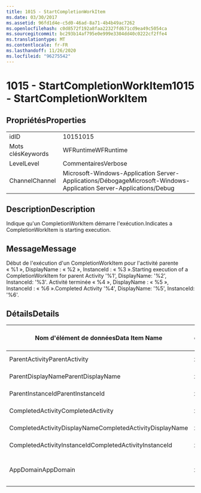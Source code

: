 ```yaml
---
title: 1015 - StartCompletionWorkItem
ms.date: 03/30/2017
ms.assetid: 96fd1d4e-c5d0-46ad-8a71-4b4b49ac7262
ms.openlocfilehash: c0d8572f192a8faa22327fd671cd9ea49c5054ca
ms.sourcegitcommit: bc293b14af795e0e999e3304dd40c0222cf2ffe4
ms.translationtype: MT
ms.contentlocale: fr-FR
ms.lasthandoff: 11/26/2020
ms.locfileid: "96275542"
---
```

# <a name="1015---startcompletionworkitem"></a><span data-ttu-id="87881-102">1015 - StartCompletionWorkItem</span><span class="sxs-lookup"><span data-stu-id="87881-102">1015 - StartCompletionWorkItem</span></span>

## <a name="properties"></a><span data-ttu-id="87881-103">Propriétés</span><span class="sxs-lookup"><span data-stu-id="87881-103">Properties</span></span>  
  
|||  
|-|-|  
|<span data-ttu-id="87881-104">id</span><span class="sxs-lookup"><span data-stu-id="87881-104">ID</span></span>|<span data-ttu-id="87881-105">1015</span><span class="sxs-lookup"><span data-stu-id="87881-105">1015</span></span>|  
|<span data-ttu-id="87881-106">Mots clés</span><span class="sxs-lookup"><span data-stu-id="87881-106">Keywords</span></span>|<span data-ttu-id="87881-107">WFRuntime</span><span class="sxs-lookup"><span data-stu-id="87881-107">WFRuntime</span></span>|  
|<span data-ttu-id="87881-108">Level</span><span class="sxs-lookup"><span data-stu-id="87881-108">Level</span></span>|<span data-ttu-id="87881-109">Commentaires</span><span class="sxs-lookup"><span data-stu-id="87881-109">Verbose</span></span>|  
|<span data-ttu-id="87881-110">Channel</span><span class="sxs-lookup"><span data-stu-id="87881-110">Channel</span></span>|<span data-ttu-id="87881-111">Microsoft-Windows-Application Server-Applications/Débogage</span><span class="sxs-lookup"><span data-stu-id="87881-111">Microsoft-Windows-Application Server-Applications/Debug</span></span>|  
  
## <a name="description"></a><span data-ttu-id="87881-112">Description</span><span class="sxs-lookup"><span data-stu-id="87881-112">Description</span></span>  

 <span data-ttu-id="87881-113">Indique qu'un CompletionWorkItem démarre l'exécution.</span><span class="sxs-lookup"><span data-stu-id="87881-113">Indicates a CompletionWorkItem is starting execution.</span></span>  
  
## <a name="message"></a><span data-ttu-id="87881-114">Message</span><span class="sxs-lookup"><span data-stu-id="87881-114">Message</span></span>  

 <span data-ttu-id="87881-115">Début de l'exécution d'un CompletionWorkItem pour l'activité parente « %1 », DisplayName : « %2 », InstanceId : « %3 ».</span><span class="sxs-lookup"><span data-stu-id="87881-115">Starting execution of a CompletionWorkItem for parent Activity '%1', DisplayName: '%2', InstanceId: '%3'.</span></span> <span data-ttu-id="87881-116">Activité terminée « %4 », DisplayName : « %5 », InstanceId : « %6 ».</span><span class="sxs-lookup"><span data-stu-id="87881-116">Completed Activity '%4', DisplayName: '%5', InstanceId: '%6'.</span></span>  
  
## <a name="details"></a><span data-ttu-id="87881-117">Détails</span><span class="sxs-lookup"><span data-stu-id="87881-117">Details</span></span>  
  
|<span data-ttu-id="87881-118">Nom d'élément de données</span><span class="sxs-lookup"><span data-stu-id="87881-118">Data Item Name</span></span>|<span data-ttu-id="87881-119">Type d'élément de données</span><span class="sxs-lookup"><span data-stu-id="87881-119">Data Item Type</span></span>|<span data-ttu-id="87881-120">Description</span><span class="sxs-lookup"><span data-stu-id="87881-120">Description</span></span>|  
|--------------------|--------------------|-----------------|  
|<span data-ttu-id="87881-121">ParentActivity</span><span class="sxs-lookup"><span data-stu-id="87881-121">ParentActivity</span></span>|<span data-ttu-id="87881-122">xs:string</span><span class="sxs-lookup"><span data-stu-id="87881-122">xs:string</span></span>|<span data-ttu-id="87881-123">Nom de type de l'activité parente.</span><span class="sxs-lookup"><span data-stu-id="87881-123">The type name of the parent activity.</span></span>|  
|<span data-ttu-id="87881-124">ParentDisplayName</span><span class="sxs-lookup"><span data-stu-id="87881-124">ParentDisplayName</span></span>|<span data-ttu-id="87881-125">xs:string</span><span class="sxs-lookup"><span data-stu-id="87881-125">xs:string</span></span>|<span data-ttu-id="87881-126">Nom complet de l'activité parente.</span><span class="sxs-lookup"><span data-stu-id="87881-126">The display name of the parent activity.</span></span>|  
|<span data-ttu-id="87881-127">ParentInstanceId</span><span class="sxs-lookup"><span data-stu-id="87881-127">ParentInstanceId</span></span>|<span data-ttu-id="87881-128">xs:string</span><span class="sxs-lookup"><span data-stu-id="87881-128">xs:string</span></span>|<span data-ttu-id="87881-129">ID d'instance de l'activité parente.</span><span class="sxs-lookup"><span data-stu-id="87881-129">The instance id of the parent activity.</span></span>|  
|<span data-ttu-id="87881-130">CompletedActivity</span><span class="sxs-lookup"><span data-stu-id="87881-130">CompletedActivity</span></span>|<span data-ttu-id="87881-131">xs:string</span><span class="sxs-lookup"><span data-stu-id="87881-131">xs:string</span></span>|<span data-ttu-id="87881-132">Nom de type de l'activité achevée.</span><span class="sxs-lookup"><span data-stu-id="87881-132">The type name of the completed activity.</span></span>|  
|<span data-ttu-id="87881-133">CompletedActivityDisplayName</span><span class="sxs-lookup"><span data-stu-id="87881-133">CompletedActivityDisplayName</span></span>|<span data-ttu-id="87881-134">xs:string</span><span class="sxs-lookup"><span data-stu-id="87881-134">xs:string</span></span>|<span data-ttu-id="87881-135">Nom complet de l'activité achevée.</span><span class="sxs-lookup"><span data-stu-id="87881-135">The display name of the completed activity.</span></span>|  
|<span data-ttu-id="87881-136">CompletedActivityInstanceId</span><span class="sxs-lookup"><span data-stu-id="87881-136">CompletedActivityInstanceId</span></span>|<span data-ttu-id="87881-137">xs:string</span><span class="sxs-lookup"><span data-stu-id="87881-137">xs:string</span></span>|<span data-ttu-id="87881-138">ID d'instance de l'activité achevée.</span><span class="sxs-lookup"><span data-stu-id="87881-138">The instance id of the completed activity.</span></span>|  
|<span data-ttu-id="87881-139">AppDomain</span><span class="sxs-lookup"><span data-stu-id="87881-139">AppDomain</span></span>|<span data-ttu-id="87881-140">xs:string</span><span class="sxs-lookup"><span data-stu-id="87881-140">xs:string</span></span>|<span data-ttu-id="87881-141">Chaîne retournée par AppDomain.CurrentDomain.FriendlyName.</span><span class="sxs-lookup"><span data-stu-id="87881-141">The string returned by AppDomain.CurrentDomain.FriendlyName.</span></span>|
